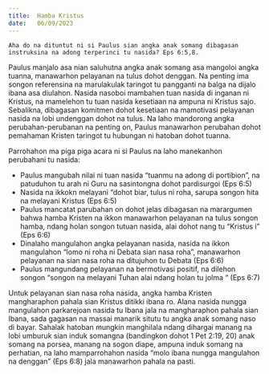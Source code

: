 ```yaml
---
title:  Hamba Kristus
date:   06/09/2023
---
```


`Aha do na dituntut ni si Paulus sian angka anak somang dibagasan instruksina na adong terperinci tu nasida? Eps 6:5,8.`

Paulus manjalo asa nian saluhutna angka anak somang asa mangoloi angka tuanna, manawarhon pelayanan na tulus dohot denggan. Na penting ima songon referensina na marulakulak taringot tu pangganti na balga na dijalo ibana asa diulahon. Nasida nasoboi mambahen tuan nasida di inganan ni Kristus, na mamelehon tu tuan nasida kesetiaan na ampuna ni Kristus sajo. Sebalikna, dibagasan komitmen dohot kesetiaan na mamotivasi pelayanan nasida na lobi undenggan dohot na tulus. Na laho mandorong angka perubahan-perubanan na penting on, Paulus manawarhon perubahan dohot pemahaman Kristen taringot tu hubungan ni hatoban dohot tuanna.

Parrohahon ma piga piga acara ni si Paulus na laho manekanhon perubahani tu nasida:

* Paulus mangubah nilai ni tuan  nasida “tuanmu na adong di portibion”, na patuduhon tu arah ni Guru na sasintongna dohot pardisurgoi (Eps 6:5)
* Nasida na ikkokn melayani “dohot biar, tulus ni roha, sarupa songon hita na melayani Kristus (Eps 6:5)
* Paulus mancatat parubahan on dohot jelas dibagasan na marargumen bahwa hamba Kristen na ikkon manawarhon pelayanan na tulus songon hamba, ndang holan songon tutuan nasida, alai dohot nang  tu “Kristus i” (Eps 6:6)
* Dinalaho mangulahon angka pelayanan nasida, nasida na ikkon mangulahon “lomo ni roha ni Debata sian nasa roha”, manawarhon pelayanan na sian nasa roha na ditujuhon tu Debata (Eps 6:6)
* Paulus mangundang pelayanan na bermotivasi positif, na dilehon songon “songon na melayani Tuhan alai ndang holan tu jolma “ (Eps 6:7)

Untuk pelayanan sian nasa roha  nasida, angka hamba Kristen mangharaphon pahala sian Kristus ditikki ibana ro. Alana nasida nungga mangulahon parkarejoan nasida tu Ibana jala na mangharaphon pahala sian Ibana, sada gagasan na massai manarik situtu tu angka anak somang naso di bayar. Sahalak hatoban mungkin manghilala   ndang dihargai manang na lobi umburuk sian induk somangna (bandingkon dohot 1 Pet 2:19, 20) anak somang na porsea, manang na sogon diape, ampuna induk somang na perhatian, na laho mamparrohahon nasida “molo ibana nungga mangulahon na denggan” (Eps 6:8) jala manawarhon pahala na pasti.